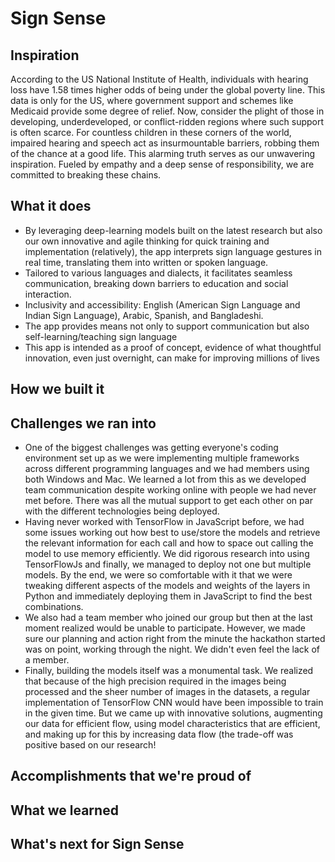 # Sign Sense
## Inspiration
According to the US National Institute of Health, individuals with hearing loss have 1.58 times higher odds of being under the global poverty line. This data is only for the US, where government support and schemes like Medicaid provide some degree of relief. Now, consider the plight of those in developing, underdeveloped, or conflict-ridden regions where such support is often scarce. For countless children in these corners of the world, impaired hearing and speech act as insurmountable barriers, robbing them of the chance at a good life. This alarming truth serves as our unwavering inspiration. Fueled by empathy and a deep sense of responsibility, we are committed to breaking these chains.

## What it does
- By leveraging deep-learning models built on the latest research but also our own innovative and agile thinking for quick training and implementation (relatively), the app interprets sign language gestures in real time, translating them into written or spoken language.
- Tailored to various languages and dialects, it facilitates seamless communication, breaking down barriers to education and social interaction.
- Inclusivity and accessibility: English (American Sign Language and Indian Sign Language), Arabic, Spanish, and Bangladeshi.
- The app provides means not only to support communication but also self-learning/teaching sign language
- This app is intended as a proof of concept, evidence of what thoughtful innovation, even just overnight, can make for improving millions of lives

## How we built it

## Challenges we ran into
- One of the biggest challenges was getting everyone's coding environment set up as we were implementing multiple frameworks across different programming languages and we had members using both Windows and Mac. We learned a lot from this as we developed team communication despite working online with people we had never met before. There was all the mutual support to get each other on par with the different technologies being deployed.
- Having never worked with TensorFlow in JavaScript before, we had some issues working out how best to use/store the models and retrieve the relevant information for each call and how to space out calling the model to use memory efficiently. We did rigorous research into using TensorFlowJs and finally, we managed to deploy not one but multiple models. By the end, we were so comfortable with it that we were tweaking different aspects of the models and weights of the layers in Python and immediately deploying them in JavaScript to find the best combinations. 
- We also had a team member who joined our group but then at the last moment realized would be unable to participate. However, we made sure our planning and action right from the minute the hackathon started was on point, working through the night. We didn't even feel the lack of a member.
- Finally, building the models itself was a monumental task. We realized that because of the high precision required in the images being processed and the sheer number of images in the datasets, a regular implementation of TensorFlow CNN would have been impossible to train in the given time. But we came up with innovative solutions, augmenting our data for efficient flow, using model characteristics that are efficient, and making up for this by increasing data flow (the trade-off was positive based on our research!

## Accomplishments that we're proud of

## What we learned

## What's next for Sign Sense

